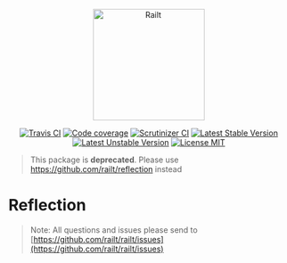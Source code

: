 <p align="center">
    <img src="https://railt.org/images/logo-dark.svg" width="200" alt="Railt" />
</p>

<p align="center">
    <a href="https://travis-ci.org/railt/reflection"><img src="https://travis-ci.org/railt/reflection.svg?branch=master" alt="Travis CI" /></a>
    <a href="https://scrutinizer-ci.com/g/railt/reflection/?branch=master"><img src="https://scrutinizer-ci.com/g/railt/reflection/badges/coverage.png?b=master" alt="Code coverage" /></a>
    <a href="https://scrutinizer-ci.com/g/railt/reflection/?branch=master"><img src="https://scrutinizer-ci.com/g/railt/reflection/badges/quality-score.png?b=master" alt="Scrutinizer CI" /></a>
    <a href="https://packagist.org/packages/railt/reflection"><img src="https://poser.pugx.org/railt/reflection/version" alt="Latest Stable Version"></a>
    <a href="https://packagist.org/packages/railt/reflection"><img src="https://poser.pugx.org/railt/reflection/v/unstable" alt="Latest Unstable Version"></a>
    <a href="https://raw.githubusercontent.com/railt/reflection/master/LICENSE.md"><img src="https://poser.pugx.org/railt/reflection/license" alt="License MIT"></a>
</p>

> This package is **deprecated**. Please use https://github.com/railt/reflection instead

# Reflection

> Note: All questions and issues please send 
to [https://github.com/railt/railt/issues](https://github.com/railt/railt/issues)


